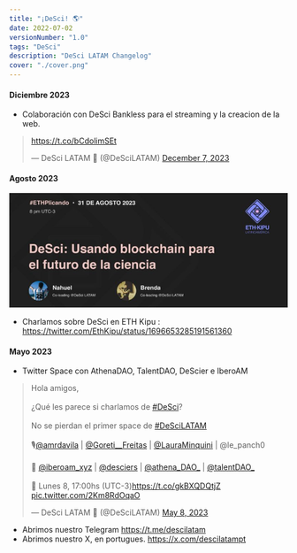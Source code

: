 ```yaml
---
title: "¡DeSci! 🌎"
date: 2022-07-02
versionNumber: "1.0"
tags: "DeSci"
description: "DeSci LATAM Changelog"
cover: "./cover.png"
---
```


#### Diciembre 2023

- Colaboración con DeSci Bankless para el streaming y la creacion de la web.

<blockquote class="twitter-tweet" data-theme="dark"><p lang="zxx" dir="ltr"><a href="https://t.co/bCdolimSEt">https://t.co/bCdolimSEt</a></p>&mdash; DeSci LATAM 🦋 (@DeSciLATAM) <a href="https://twitter.com/DeSciLATAM/status/1732776663358775796?ref_src=twsrc%5Etfw">December 7, 2023</a></blockquote> <script async src="https://platform.twitter.com/widgets.js" charset="utf-8"></script>


####  Agosto 2023

![Nebulous 2.0 Release](../../../assets/images/changelog/desci-5.jpg)

- Charlamos sobre DeSci en ETH Kipu : https://twitter.com/EthKipu/status/1696653285191561360


#### Mayo 2023

- Twitter Space con AthenaDAO, TalentDAO, DeScier e IberoAM 

<blockquote class="twitter-tweet" data-theme="dark"><p lang="es" dir="ltr">Hola amigos,<br><br>¿Qué les parece si charlamos de <a href="https://twitter.com/hashtag/DeSci?src=hash&amp;ref_src=twsrc%5Etfw">#DeSci</a>?<br><br>No se pierdan el primer space de <a href="https://twitter.com/hashtag/DeSciLATAM?src=hash&amp;ref_src=twsrc%5Etfw">#DeSciLATAM</a><br><br>🎙️<a href="https://twitter.com/amrdavila?ref_src=twsrc%5Etfw">@amrdavila</a> | <a href="https://twitter.com/Goreti__Freitas?ref_src=twsrc%5Etfw">@Goreti__Freitas</a> | <a href="https://twitter.com/LauraMinquini?ref_src=twsrc%5Etfw">@LauraMinquini</a> | @le_panch0 <br><br>🧬 <a href="https://twitter.com/iberoam_xyz?ref_src=twsrc%5Etfw">@iberoam_xyz</a> | <a href="https://twitter.com/desciers?ref_src=twsrc%5Etfw">@desciers</a> | <a href="https://twitter.com/athena_DAO_?ref_src=twsrc%5Etfw">@athena_DAO_</a> | <a href="https://twitter.com/talentDAO_?ref_src=twsrc%5Etfw">@talentDAO_</a> <br><br>📅 Lunes 8, 17:00hs (UTC-3)<a href="https://t.co/gkBXQDQtjZ">https://t.co/gkBXQDQtjZ</a> <a href="https://t.co/2Km8RdOqaO">pic.twitter.com/2Km8RdOqaO</a></p>&mdash; DeSci LATAM 🦋 (@DeSciLATAM) <a href="https://twitter.com/DeSciLATAM/status/1655634360484220929?ref_src=twsrc%5Etfw">May 8, 2023</a></blockquote> <script async src="https://platform.twitter.com/widgets.js" charset="utf-8"></script>

- Abrimos nuestro Telegram https://t.me/descilatam
- Abrimos nuestro X, en portugues. https://x.com/descilatampt
